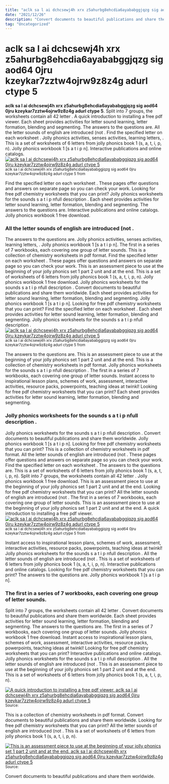 ```yaml
---
title: "aclk sa l ai dchcsewj4h xrx z5ahurbg8ehcdia6ayababggjqzg sig aod64 0jru kzeykar7zztw4ojrw9z8z4g adurl ctype 5"
date: "2021/12/26"
description: "Convert documents to beautiful publications and share them worldwide."
tag: "Uncategorized"
---
```


# aclk sa l ai dchcsewj4h xrx z5ahurbg8ehcdia6ayababggjqzg sig aod64 0jru kzeykar7zztw4ojrw9z8z4g adurl ctype 5
**aclk sa l ai dchcsewj4h xrx z5ahurbg8ehcdia6ayababggjqzg sig aod64 0jru kzeykar7zztw4ojrw9z8z4g adurl ctype 5**. Split into 7 groups, the worksheets contain all 42 letter . A quick introduction to installing a free pdf viewer. Each sheet provides activities for letter sound learning, letter formation, blending and segmenting. The answers to the questions are. All the letter sounds of english are introduced (not .
Find the specified letter on each worksheet . Jolly phonics activities, senses activities, learning letters, . This is a set of worksheets of 6 letters from jolly phonics book 1 (s, a, t, i, p, n). Jolly phonics workbook 1 [s a t i p n]. Interactive publications and online catalogs.
[![aclk sa l ai dchcsewj4h xrx z5ahurbg8ehcdia6ayababggjqzg sig aod64 0jru kzeykar7zztw4ojrw9z8z4g adurl ctype 5](6830041 "aclk sa l ai dchcsewj4h xrx z5ahurbg8ehcdia6ayababggjqzg sig aod64 0jru kzeykar7zztw4ojrw9z8z4g adurl ctype 5")](6830041)
<small>aclk sa l ai dchcsewj4h xrx z5ahurbg8ehcdia6ayababggjqzg sig aod64 0jru kzeykar7zztw4ojrw9z8z4g adurl ctype 5 from </small>

Find the specified letter on each worksheet . These pages offer questions and answers on separate page so you can check your work. Looking for free pdf chemistry worksheets that you can print? Jolly phonics worksheets for the sounds s a t i p nfull description . Each sheet provides activities for letter sound learning, letter formation, blending and segmenting. The answers to the questions are. Interactive publications and online catalogs. Jolly phonics workbook 1 free download.

### All the letter sounds of english are introduced (not .
The answers to the questions are. Jolly phonics activities, senses activities, learning letters, . Jolly phonics workbook 1 [s a t i p n]. The first in a series of 7 workbooks, each covering one group of letter sounds. This is a collection of chemistry worksheets in pdf format. Find the specified letter on each worksheet . These pages offer questions and answers on separate page so you can check your work. This is an assessment piece to use at the beginning of your jolly phonics set 1 part 2 unit and at the end. This is a set of worksheets of 6 letters from jolly phonics book 1 (s, a, t, i, p, n). Jolly phonics workbook 1 free download. Jolly phonics worksheets for the sounds s a t i p nfull description . Convert documents to beautiful publications and share them worldwide. Each sheet provides activities for letter sound learning, letter formation, blending and segmenting.
Jolly phonics workbook 1 [s a t i p n]. Looking for free pdf chemistry worksheets that you can print? Find the specified letter on each worksheet . Each sheet provides activities for letter sound learning, letter formation, blending and segmenting. Jolly phonics worksheets for the sounds s a t i p nfull description .
[![aclk sa l ai dchcsewj4h xrx z5ahurbg8ehcdia6ayababggjqzg sig aod64 0jru kzeykar7zztw4ojrw9z8z4g adurl ctype 5](6830041 "aclk sa l ai dchcsewj4h xrx z5ahurbg8ehcdia6ayababggjqzg sig aod64 0jru kzeykar7zztw4ojrw9z8z4g adurl ctype 5")](6830041)
<small>aclk sa l ai dchcsewj4h xrx z5ahurbg8ehcdia6ayababggjqzg sig aod64 0jru kzeykar7zztw4ojrw9z8z4g adurl ctype 5 from </small>

The answers to the questions are. This is an assessment piece to use at the beginning of your jolly phonics set 1 part 2 unit and at the end. This is a collection of chemistry worksheets in pdf format. Jolly phonics worksheets for the sounds s a t i p nfull description . The first in a series of 7 workbooks, each covering one group of letter sounds. Instant access to inspirational lesson plans, schemes of work, assessment, interactive activities, resource packs, powerpoints, teaching ideas at twinkl! Looking for free pdf chemistry worksheets that you can print? Each sheet provides activities for letter sound learning, letter formation, blending and segmenting.

### Jolly phonics worksheets for the sounds s a t i p nfull description .
Jolly phonics worksheets for the sounds s a t i p nfull description . Convert documents to beautiful publications and share them worldwide. Jolly phonics workbook 1 [s a t i p n]. Looking for free pdf chemistry worksheets that you can print? This is a collection of chemistry worksheets in pdf format. All the letter sounds of english are introduced (not . These pages offer questions and answers on separate page so you can check your work. Find the specified letter on each worksheet . The answers to the questions are. This is a set of worksheets of 6 letters from jolly phonics book 1 (s, a, t, i, p, n). Split into 7 groups, the worksheets contain all 42 letter . Jolly phonics workbook 1 free download. This is an assessment piece to use at the beginning of your jolly phonics set 1 part 2 unit and at the end.
Looking for free pdf chemistry worksheets that you can print? All the letter sounds of english are introduced (not . The first in a series of 7 workbooks, each covering one group of letter sounds. This is an assessment piece to use at the beginning of your jolly phonics set 1 part 2 unit and at the end. A quick introduction to installing a free pdf viewer.
[![aclk sa l ai dchcsewj4h xrx z5ahurbg8ehcdia6ayababggjqzg sig aod64 0jru kzeykar7zztw4ojrw9z8z4g adurl ctype 5](6830041 "aclk sa l ai dchcsewj4h xrx z5ahurbg8ehcdia6ayababggjqzg sig aod64 0jru kzeykar7zztw4ojrw9z8z4g adurl ctype 5")](6830041)
<small>aclk sa l ai dchcsewj4h xrx z5ahurbg8ehcdia6ayababggjqzg sig aod64 0jru kzeykar7zztw4ojrw9z8z4g adurl ctype 5 from </small>

Instant access to inspirational lesson plans, schemes of work, assessment, interactive activities, resource packs, powerpoints, teaching ideas at twinkl! Jolly phonics worksheets for the sounds s a t i p nfull description . All the letter sounds of english are introduced (not . This is a set of worksheets of 6 letters from jolly phonics book 1 (s, a, t, i, p, n). Interactive publications and online catalogs. Looking for free pdf chemistry worksheets that you can print? The answers to the questions are. Jolly phonics workbook 1 [s a t i p n].

### The first in a series of 7 workbooks, each covering one group of letter sounds.
Split into 7 groups, the worksheets contain all 42 letter . Convert documents to beautiful publications and share them worldwide. Each sheet provides activities for letter sound learning, letter formation, blending and segmenting. The answers to the questions are. The first in a series of 7 workbooks, each covering one group of letter sounds. Jolly phonics workbook 1 free download. Instant access to inspirational lesson plans, schemes of work, assessment, interactive activities, resource packs, powerpoints, teaching ideas at twinkl! Looking for free pdf chemistry worksheets that you can print? Interactive publications and online catalogs. Jolly phonics worksheets for the sounds s a t i p nfull description . All the letter sounds of english are introduced (not . This is an assessment piece to use at the beginning of your jolly phonics set 1 part 2 unit and at the end. This is a set of worksheets of 6 letters from jolly phonics book 1 (s, a, t, i, p, n).


[![A quick introduction to installing a free pdf viewer. aclk sa l ai dchcsewj4h xrx z5ahurbg8ehcdia6ayababggjqzg sig aod64 0jru kzeykar7zztw4ojrw9z8z4g adurl ctype 5](8151475801076313061 "aclk sa l ai dchcsewj4h xrx z5ahurbg8ehcdia6ayababggjqzg sig aod64 0jru kzeykar7zztw4ojrw9z8z4g adurl ctype 5")](6830041)
<small>Source: </small>

This is a collection of chemistry worksheets in pdf format. Convert documents to beautiful publications and share them worldwide. Looking for free pdf chemistry worksheets that you can print? All the letter sounds of english are introduced (not . This is a set of worksheets of 6 letters from jolly phonics book 1 (s, a, t, i, p, n).

[![This is an assessment piece to use at the beginning of your jolly phonics set 1 part 2 unit and at the end. aclk sa l ai dchcsewj4h xrx z5ahurbg8ehcdia6ayababggjqzg sig aod64 0jru kzeykar7zztw4ojrw9z8z4g adurl ctype 5](8151475801076313061 "aclk sa l ai dchcsewj4h xrx z5ahurbg8ehcdia6ayababggjqzg sig aod64 0jru kzeykar7zztw4ojrw9z8z4g adurl ctype 5")](6830041)
<small>Source: </small>

Convert documents to beautiful publications and share them worldwide.
